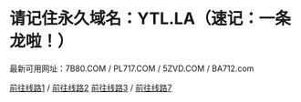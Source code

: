 <h1>请记住永久域名：YTL.LA（速记：一条龙啦！）</h1>

最新可用网址：7B80.COM    /   PL717.COM    /    5ZVD.COM    /    BA712.com

<a href="http://7b80.com">前往线路1</a>    /    <a href="http://pl717.com">前往线路2</a>
<a href="http://5zvd.com">前往线路3</a>    /    <a href="http://ba712.com">前往线路7</a>
